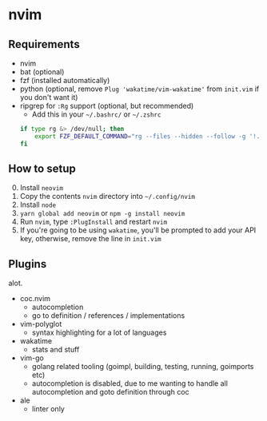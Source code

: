 # nvim 

## Requirements

- nvim
- bat (optional)
- fzf (installed automatically)
- python (optional, remove `Plug 'wakatime/vim-wakatime'` from `init.vim` if you don't want it)
- ripgrep for `:Rg` support (optional, but recommended)
    - Add this in your `~/.bashrc/` or `~/.zshrc` 
    ```sh
    if type rg &> /dev/null; then
        export FZF_DEFAULT_COMMAND="rg --files --hidden --follow -g '!.git/'"
    fi
    ```

## How to setup

0. Install `neovim`
1. Copy the contents `nvim` directory into `~/.config/nvim`
2. Install `node`
3. `yarn global add neovim` or `npm -g install neovim`
4. Run `nvim`, type `:PlugInstall` and restart `nvim`
5. If you're going to be using `wakatime`, you'll be prompted to add your API key, otherwise, remove the line in `init.vim`

## Plugins

alot.

- coc.nvim
    - autocompletion
    - go to definition / references / implementations
- vim-polyglot
    - syntax highlighting for a lot of languages
- wakatime
    - stats and stuff
- vim-go
    - golang related tooling (goimpl, building, testing, running, goimports etc)
    - autocompletion is disabled, due to me wanting to handle all autocompletion and goto definition through coc
- ale
    - linter only
